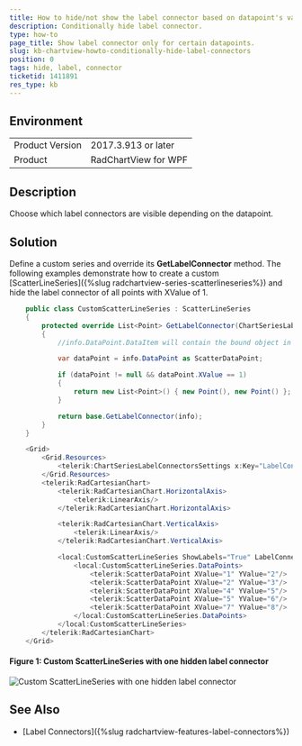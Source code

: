 ```yaml
---
title: How to hide/not show the label connector based on datapoint's value or property.
description: Conditionally hide label connector.
type: how-to
page_title: Show label connector only for certain datapoints.
slug: kb-chartview-howto-conditionally-hide-label-connectors
position: 0
tags: hide, label, connector
ticketid: 1411891
res_type: kb
---
```


## Environment
<table>
	<tr>
		<td>Product Version</td>
		<td>2017.3.913 or later</td>
	</tr>
	<tr>
		<td>Product</td>
		<td>RadChartView for WPF</td>
	</tr>
</table>

## Description

Choose which label connectors are visible depending on the datapoint. 

## Solution

Define a custom series and override its __GetLabelConnector__ method. The following examples demonstrate how to create a custom [ScatterLineSeries]({%slug radchartview-series-scatterlineseries%}) and hide the label connector of all points with XValue of 1. 


```C#
	public class CustomScatterLineSeries : ScatterLineSeries
    {
        protected override List<Point> GetLabelConnector(ChartSeriesLabelPositionInfo info)
        {
            //info.DataPoint.DataItem will contain the bound object in a data binding scenario

            var dataPoint = info.DataPoint as ScatterDataPoint;

            if (dataPoint != null && dataPoint.XValue == 1)
            {
                return new List<Point>() { new Point(), new Point() };
            }

            return base.GetLabelConnector(info);
        }
    }
```




```C#
	<Grid>
        <Grid.Resources>
            <telerik:ChartSeriesLabelConnectorsSettings x:Key="LabelConnectorSettings" />
        </Grid.Resources>
		<telerik:RadCartesianChart>
			<telerik:RadCartesianChart.HorizontalAxis>
				<telerik:LinearAxis/>
			</telerik:RadCartesianChart.HorizontalAxis>

			<telerik:RadCartesianChart.VerticalAxis>
				<telerik:LinearAxis/>
			</telerik:RadCartesianChart.VerticalAxis>

            <local:CustomScatterLineSeries ShowLabels="True" LabelConnectorsSettings="{StaticResource LabelConnectorSettings}" >
                <local:CustomScatterLineSeries.DataPoints>
					<telerik:ScatterDataPoint XValue="1" YValue="2"/>
					<telerik:ScatterDataPoint XValue="2" YValue="3"/>
					<telerik:ScatterDataPoint XValue="4" YValue="5"/>
					<telerik:ScatterDataPoint XValue="5" YValue="6"/>
					<telerik:ScatterDataPoint XValue="7" YValue="8"/>
				</local:CustomScatterLineSeries.DataPoints>
			</local:CustomScatterLineSeries>
		</telerik:RadCartesianChart>
	</Grid>
```

#### __Figure 1: Custom ScatterLineSeries with one hidden label connector__
![Custom ScatterLineSeries with one hidden label connector](images/kb-chartview-hide-label-connector.png)

## See Also

* [Label Connectors]({%slug radchartview-features-label-connectors%})